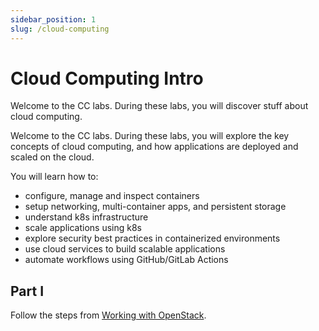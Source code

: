 ```yaml
---
sidebar_position: 1
slug: /cloud-computing
---
```


# Cloud Computing Intro

Welcome to the CC labs. During these labs, you will discover stuff about cloud computing.

Welcome to the CC labs. During these labs, you will explore the key concepts of cloud computing, and how applications are deployed and scaled on the cloud.

You will learn how to:

* configure, manage and inspect containers
* setup networking, multi-container apps, and persistent storage
* understand k8s infrastructure
* scale applications using k8s
* explore security best practices in containerized environments
* use cloud services to build scalable applications
* automate workflows using GitHub/GitLab Actions


## Part I

Follow the steps from [Working with OpenStack](../basic/working_with_openstack.md).

